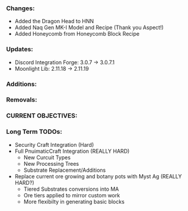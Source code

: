 ### Changes:
- Added the Dragon Head to HNN
- Added Naq Gen MK-I Model and Recipe (Thank you Aspect!)
- Added Honeycomb from Honeycomb Block Recipe

### Updates:
- Discord Integration Forge: 3.0.7 -> 3.0.7.1
- Moonlight Lib: 2.11.18 -> 2.11.19

### Additions:


### Removals:


### CURRENT OBJECTIVES:


### Long Term TODOs:
- Security Craft Integration (Hard)
- Full PnuimaticCraft Integration (REALLY HARD)
  - New Curcuit Types
  - New Processing Trees
  - Substrate Replacement/Additions
- Replace current ore growing and botany pots with Myst Ag (REALLY HARD?)
  - Tiered Substrates conversions into MA
  - Ore tiers applied to mirror custom work
  - More flexibilty in generating basic blocks